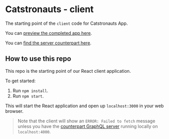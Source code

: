 # Catstronauts - client

The starting point of the `client` code for Catstronauts App.

You can [preview the completed app here](https://lift-off-client-demo.netlify.app/).

You can [find the server counterpart here](https://github.com/DevashishSuthar/Catstronauts-Backend).

## How to use this repo

This repo is the starting point of our React client application.

To get started:

1. Run `npm install`.
1. Run `npm start`.

This will start the React application and open up `localhost:3000` in your web browser.

> Note that the client will show an `ERROR: Failed to fetch` message unless you have the [counterpart GraphQL server](https://github.com/DevashishSuthar/Catstronauts-Backend) running locally on `localhost:4000`.
